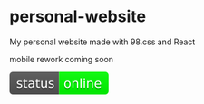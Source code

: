 # personal-website

My personal website made with 98.css and React

mobile rework coming soon

![Badge](badge.svg)


